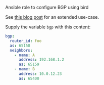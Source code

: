 Ansible role to configure BGP using bird

See [this blog post](https://cybercyber.org/site-to-site-vpn-using-ipsec-virtual-tunnels-and-bgp.html) for an extended use-case.

Supply the variable `bgp` with this content:

```yaml
bgp:
  router_id: foo
  as: 65158
  neighbors:
    - name: A
      address: 192.168.1.2
      as: 65159
    - name: B
      address: 10.0.12.23
      as: 65400
```
